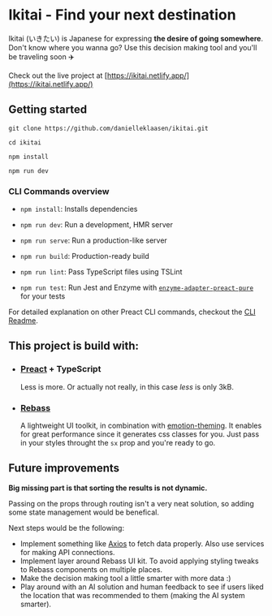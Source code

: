 # Ikitai - Find your next destination

Ikitai (いきたい) is Japanese for expressing **the desire of going somewhere**. Don't know where you wanna go? Use this decision making tool and you'll be traveling soon ✈️

Check out the live project at [https://ikitai.netlify.app/](https://ikitai.netlify.app/)

## Getting started

```
git clone https://github.com/danielleklaasen/ikitai.git

cd ikitai

npm install

npm run dev
```

### CLI Commands overview

-   `npm install`: Installs dependencies

-   `npm run dev`: Run a development, HMR server

-   `npm run serve`: Run a production-like server

-   `npm run build`: Production-ready build

-   `npm run lint`: Pass TypeScript files using TSLint

-   `npm run test`: Run Jest and Enzyme with
    [`enzyme-adapter-preact-pure`](https://github.com/preactjs/enzyme-adapter-preact-pure) for
    your tests

For detailed explanation on other Preact CLI commands, checkout the [CLI Readme](https://github.com/developit/preact-cli/blob/master/README.md).

## This project is build with:

-   ### [Preact](https://preactjs.com/) + TypeScript

    Less is more. Or actually not really, in this case _less_ is only 3kB.

-   ### [Rebass](https://rebassjs.org/)
    A lightweight UI toolkit, in combination with [emotion-theming](https://emotion.sh/docs/theming). It enables for great performance since it generates css classes for you. Just pass in your styles throught the `sx` prop and you're ready to go.

## Future improvements

**Big missing part is that sorting the results is not dynamic.**

Passing on the props through routing isn't a very neat solution, so adding some state management would be benefical.

Next steps would be the following:

-   Implement something like [Axios](https://github.com/axios/axios) to fetch data properly. Also use services for making API connections.
-   Implement layer around Rebass UI kit. To avoid applying styling tweaks to Rebass components on multiple places.
-   Make the decision making tool a little smarter with more data :)
-   Play around with an AI solution and human feedback to see if users liked the location that was recommended to them (making the AI system smarter).
